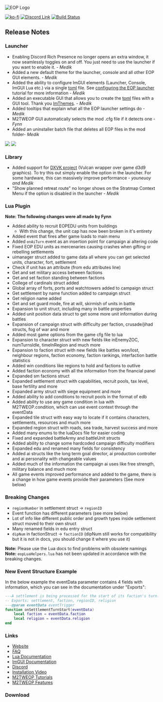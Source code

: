 ![EOP Logo](https://i.imgur.com/jqzoYoQ.png)

[![ko-fi](https://ko-fi.com/img/githubbutton_sm.svg)](https://ko-fi.com/D1D4DZTHG)
[![Discord Link](https://img.shields.io/discord/713369537948549191?color=red&label=Discord&style=for-the-badge)](https://discord.gg/Epqjm8u2WK)
[![Build Status](https://img.shields.io/github/v/release/youneuoy/M2TWEOP-library?label=Download&style=for-the-badge)](#download)

## **Release Notes**

### **Launcher**
- Enabling Discord Rich Presence no longer opens an extra window, it now seamlessly toggles on and off. You just need to use the launcher if you want to enable it. - *Medik*
- Added a new default theme for the launcher, console and all other EOP GUI elements. - *Medik*
- Added the ability to configure ImGUI elements (Launcher, Console, ImGUI Lua etc.) via  a single [toml](https://toml.io/en/) file. See [configuring the EOP launcher](https://youneuoy.github.io/M2TWEOP-library/M2TWEOP_LAUNCHER_SETTINGS.html) tutorial for more information - *Medik*
- Added an executable GUI that allows you to create the [toml](https://toml.io/en/) files with a GUI tool. Thank you [ImThemes](https://github.com/Patitotective/ImThemes). - *Medik*
- Added tooltips that explain what all the EOP launcher settings do - *Medik*
- M2TWEOP GUI automatically selects the mod .cfg file if it detects one - *Fynn*
- Added an uninstaller batch file that deletes all EOP files in the mod folder- *Medik*

![](https://i.imgur.com/Pl02p1W.png)
![](https://i.imgur.com/h8UlYMT.png)

### **Library**
- Added support for [DXVK project](https://github.com/doitsujin/dxvk) (Vulcan wrapper over game d3d9 graphics). To try this out simply enable the option in the launcher. For some hardware, this can massively improve performance  - *youneuoy and Medik*
- "Show planned retreat route" no longer shows on the Stratmap Context Menu if the option is disabled in the launcher - *Medik*

### **Lua Plugin**

**Note: The following changes were all made by Fynn**

- Added ability to recruit EOPEDU units from buildings
  - With this change, the unit cap has now been broken in it's entirety
- Added event that fires after game loads to main menu
- Added `onAiTurn` event as an insertion point for campaign ai altering code
- Fixed EOP EDU units as mercenaries causing crashes when gifting or rebelling settlements
- uimanager struct added to game data all where you can get selected units, character, fort, settlement
- Check if unit has an attribute (from edu attributes line)
- Get and set military access between factions
- Get and set faction standing between factions
- College of cardinals struct added
- Global array of forts, ports and watchtowers added to campaign struct
- Get settlement by name function added to campaign struct
- Get religion name added
- Get and set guard mode, fire at will, skirmish of units in battle
- Expansion to unit struct, including many in battle properties
- Added unit position data struct to get some more unit information during battles
- Expansion of campaign struct with difficulty per faction, crusade/jihad structs, fog of war and more
- Added most game options from the game cfg file to lua
- Expansion to character struct with new fields like inEnemyZOC, numTurnsIdle, timeInRegion and much more
- Expansion to faction struct with new fields like battles won/lost, neighbour regions, faction economy, faction rankings, interfaction battle statistics
- Added win conditions like regions to hold and factions to outlive
- Added faction economy with all the information from the financial panel
- Expanded sm factions struct
- Expanded settlement struct with capabilities, recruit pools, tax level, base fertility and more
- Expanded army struct with siege equipment and more
- Added ability to add conditions to recruit pools in the format of edb
- Added ability to use any game condition in lua with M2TWEOP.condition, which can use event context through the eventData
- Expanded tile struct with easy way to locate if it contains characters, settlements, resources and much more
- Expanded region struct with roads, sea trade, harvest success and more
- Added many enums to the luaDocs file for easier coding
- Fixed and expanded battleArmy and battleUnit structs
- Added ability to change some hardcoded campaign difficulty modifiers
- Expanded edu and renamed many fields for consistency
- Added ai structs like the long term goal director, ai production controller and ai personality with changeable values
- Added much of the information the campaign ai uses like free strength, military balance and much more
- All game events improved performance and added to the game, there is a change in how game events provide their parameters (See more below)

### **Breaking Changes**
- `regionNumber` in settlement struct -> `regionID`
- Event function has different parameters (see more below)
- Lot of info like different public order and growth types inside settlement struct moved to their own struct
- Many renamed fields in edu entry struct
- `dipNum` in factionStruct -> `factionID` (dipNum still works for compatibility but it is not in docs, you should change it where you use it)

**Note:** Please use the Lua docs to find problems with obsolete namings
**Note:** `eopLuaHelpers.lua` has not been updated in accordance with the breaking changes.

### New Event Structure Example
In the below example the eventData parameter contains 4 fields with information, which you can see in the documentation under "Exports":

```lua
---A settlement is being processed for the start of its faction's turn.
-- Exports: settlement, faction, regionID, religion
---@param eventData eventTrigger 
function onSettlementTurnStart(eventData)
    local faction = eventData.faction
    local religion = eventData.religion
end 
```
<!-- ### **ImGUI** -->

<!-- ### **Documentation** -->

### **Links**

- [Website](https://youneuoy.github.io/M2TWEOP-library/)
- [FAQ](https://youneuoy.github.io/M2TWEOP-library/faq.html)
- [Lua Documentation](https://youneuoy.github.io/M2TWEOP-library/_static/LuaLib/index.html)
- [ImGUI Documentation](https://youneuoy.github.io/M2TWEOP-library/_static/LuaLib/extra/readme_imgui.md.html)
- [Discord](https://discord.gg/Epqjm8u2WK)
- [Installation Video](https://youtu.be/caOiB0NaGGI?t=67)
- [M2TWEOP Tutorials](https://www.youtube.com/playlist?list=PLi6V3nVH22N7ZfjfOuivGKHnNRAlBaTQd)
- [M2TWEOP Features](https://www.youtube.com/playlist?list=PLi6V3nVH22N6R7IGupVDwfyiPm6-d6rlU)

### **Download**

<a id="download"></a>
